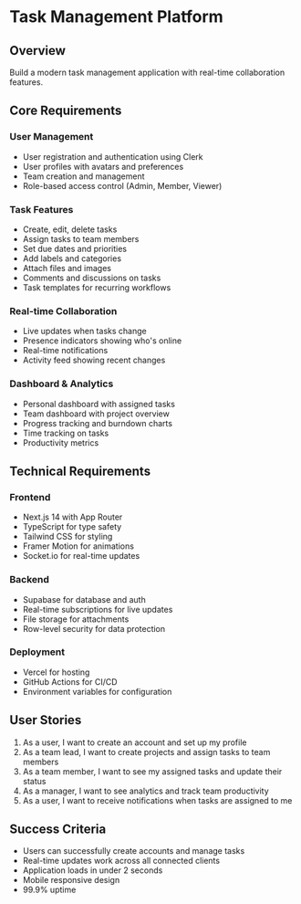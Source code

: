 # Task Management Platform

## Overview
Build a modern task management application with real-time collaboration features.

## Core Requirements

### User Management
- User registration and authentication using Clerk
- User profiles with avatars and preferences
- Team creation and management
- Role-based access control (Admin, Member, Viewer)

### Task Features
- Create, edit, delete tasks
- Assign tasks to team members
- Set due dates and priorities
- Add labels and categories
- Attach files and images
- Comments and discussions on tasks
- Task templates for recurring workflows

### Real-time Collaboration
- Live updates when tasks change
- Presence indicators showing who's online
- Real-time notifications
- Activity feed showing recent changes

### Dashboard & Analytics
- Personal dashboard with assigned tasks
- Team dashboard with project overview
- Progress tracking and burndown charts
- Time tracking on tasks
- Productivity metrics

## Technical Requirements

### Frontend
- Next.js 14 with App Router
- TypeScript for type safety
- Tailwind CSS for styling
- Framer Motion for animations
- Socket.io for real-time updates

### Backend
- Supabase for database and auth
- Real-time subscriptions for live updates
- File storage for attachments
- Row-level security for data protection

### Deployment
- Vercel for hosting
- GitHub Actions for CI/CD
- Environment variables for configuration

## User Stories

1. As a user, I want to create an account and set up my profile
2. As a team lead, I want to create projects and assign tasks to team members
3. As a team member, I want to see my assigned tasks and update their status
4. As a manager, I want to see analytics and track team productivity
5. As a user, I want to receive notifications when tasks are assigned to me

## Success Criteria
- Users can successfully create accounts and manage tasks
- Real-time updates work across all connected clients
- Application loads in under 2 seconds
- Mobile responsive design
- 99.9% uptime